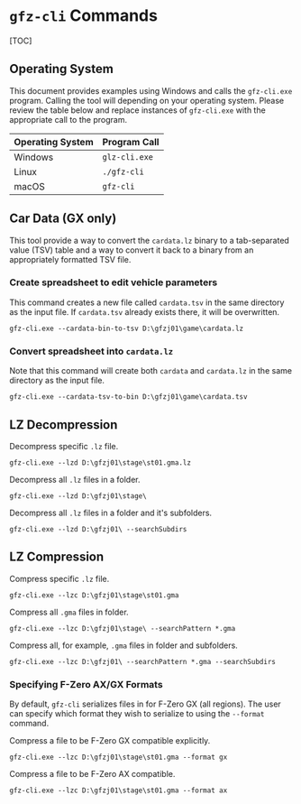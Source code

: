 # `gfz-cli` Commands

[TOC]

## Operating System

This document provides examples using Windows and calls the `gfz-cli.exe` program. Calling the tool will depending on your operating system. Please review the table below and replace instances of `gfz-cli.exe` with the appropriate call to the program.

| Operating System | Program Call  |
| ---------------- | ------------- |
| Windows          | `glz-cli.exe` |
| Linux            | `./gfz-cli`   |
| macOS            | `gfz-cli`     |



## Car Data (GX only)

This tool provide a way to convert the `cardata.lz` binary to a tab-separated value (TSV) table and a way to convert it back to a binary from an appropriately formatted TSV file.

### Create spreadsheet to edit vehicle parameters

This command creates a new file called `cardata.tsv` in the same directory as the input file. If `cardata.tsv` already exists there, it will be overwritten.

```shell
gfz-cli.exe --cardata-bin-to-tsv D:\gfzj01\game\cardata.lz
```

### Convert spreadsheet into `cardata.lz`

Note that this command will create both `cardata` and `cardata.lz` in the same directory as the input file.

```shell
gfz-cli.exe --cardata-tsv-to-bin D:\gfzj01\game\cardata.tsv
```



## LZ Decompression

Decompress specific `.lz` file.

```shell
gfz-cli.exe --lzd D:\gfzj01\stage\st01.gma.lz
```

Decompress all `.lz` files in a folder.

```shell
gfz-cli.exe --lzd D:\gfzj01\stage\
```

Decompress all `.lz` files in a folder and it's subfolders.

```shell
gfz-cli.exe --lzd D:\gfzj01\ --searchSubdirs
```



## LZ Compression

Compress specific `.lz` file.

```shell
gfz-cli.exe --lzc D:\gfzj01\stage\st01.gma
```

Compress all `.gma` files in folder.

```shell
gfz-cli.exe --lzc D:\gfzj01\stage\ --searchPattern *.gma
```

Compress all, for example, `.gma` files in folder and subfolders.

```shell
gfz-cli.exe --lzc D:\gfzj01\ --searchPattern *.gma --searchSubdirs
```

### Specifying F-Zero AX/GX Formats

By default, `gfz-cli` serializes files in for F-Zero GX (all regions). The user can specify which format they wish to serialize to using the `--format` command. 

Compress a file to be F-Zero GX compatible explicitly.

```shell
gfz-cli.exe --lzc D:\gfzj01\stage\st01.gma --format gx
```

Compress a file to be F-Zero AX compatible.

```shell
gfz-cli.exe --lzc D:\gfzj01\stage\st01.gma --format ax
```

